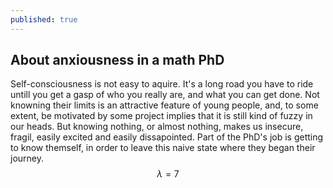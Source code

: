 ```yaml
---
published: true
---
```

## About anxiousness in a math PhD

Self-consciousness is not easy to aquire. It's a long road you have to ride untill you get a gasp of who you really are, and what you can get done. Not knowning their limits is an attractive feature of young people, and, to some extent, be motivated by some project implies that it is still kind of fuzzy in our heads. But knowing nothing, or almost nothing, makes us insecure, fragil, easily excited and easily dissapointed. Part of the PhD's job is getting to know themself, in order to leave this naive state where they began their journey.
$$ \lambda = 7 $$

